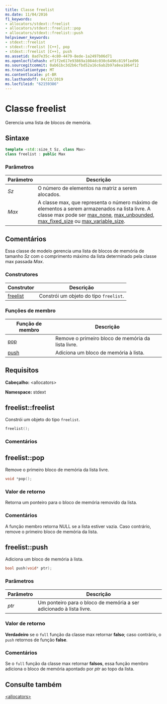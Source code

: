 ```yaml
---
title: Classe freelist
ms.date: 11/04/2016
f1_keywords:
- allocators/stdext::freelist
- allocators/stdext::freelist::pop
- allocators/stdext::freelist::push
helpviewer_keywords:
- stdext::freelist
- stdext::freelist [C++], pop
- stdext::freelist [C++], push
ms.assetid: 8ad7e35c-4c80-4479-8ede-1a2497b06d71
ms.openlocfilehash: ef1f2e617e93869a1084dc030c6496c819f1ed96
ms.sourcegitcommit: 0ab61bc3d2b6cfbd52a16c6ab2b97a8ea1864f12
ms.translationtype: MT
ms.contentlocale: pt-BR
ms.lasthandoff: 04/23/2019
ms.locfileid: "62159386"
---
```

# <a name="freelist-class"></a>Classe freelist

Gerencia uma lista de blocos de memória.

## <a name="syntax"></a>Sintaxe

```cpp
template <std::size_t Sz, class Max>
class freelist : public Max
```

### <a name="parameters"></a>Parâmetros

|Parâmetro|Descrição|
|---------------|-----------------|
|*Sz*|O número de elementos na matriz a serem alocados.|
|*Max*|A classe max, que representa o número máximo de elementos a serem armazenados na lista livre. A classe max pode ser [max_none](../standard-library/max-none-class.md), [max_unbounded](../standard-library/max-unbounded-class.md), [max_fixed_size](../standard-library/max-fixed-size-class.md) ou [max_variable_size](../standard-library/max-variable-size-class.md).|

## <a name="remarks"></a>Comentários

Essa classe de modelo gerencia uma lista de blocos de memória de tamanho *Sz* com o comprimento máximo da lista determinado pela classe max passada *Max*.

### <a name="constructors"></a>Construtores

|Construtor|Descrição|
|-|-|
|[freelist](#freelist)|Constrói um objeto do tipo `freelist`.|

### <a name="member-functions"></a>Funções de membro

|Função de membro|Descrição|
|-|-|
|[pop](#pop)|Remove o primeiro bloco de memória da lista livre.|
|[push](#push)|Adiciona um bloco de memória à lista.|

## <a name="requirements"></a>Requisitos

**Cabeçalho:** \<allocators>

**Namespace:** stdext

## <a name="freelist"></a>  freelist::freelist

Constrói um objeto do tipo `freelist`.

```cpp
freelist();
```

### <a name="remarks"></a>Comentários

## <a name="pop"></a>  freelist::pop

Remove o primeiro bloco de memória da lista livre.

```cpp
void *pop();
```

### <a name="return-value"></a>Valor de retorno

Retorna um ponteiro para o bloco de memória removido da lista.

### <a name="remarks"></a>Comentários

A função membro retorna NULL se a lista estiver vazia. Caso contrário, remove o primeiro bloco de memória da lista.

## <a name="push"></a>  freelist::push

Adiciona um bloco de memória à lista.

```cpp
bool push(void* ptr);
```

### <a name="parameters"></a>Parâmetros

|Parâmetro|Descrição|
|---------------|-----------------|
|*ptr*|Um ponteiro para o bloco de memória a ser adicionado à lista livre.|

### <a name="return-value"></a>Valor de retorno

**Verdadeiro** se o `full` função da classe max retornar **falso**; caso contrário, o `push` retornos de função **false**.

### <a name="remarks"></a>Comentários

Se o `full` função da classe max retornar **falsos**, essa função membro adiciona o bloco de memória apontado por *ptr* ao topo da lista.

## <a name="see-also"></a>Consulte também

[\<allocators>](../standard-library/allocators-header.md)<br/>

